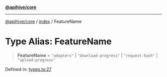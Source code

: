 [**@apihive/core**](../../README.md)

***

[@apihive/core](../../modules.md) / [index](../README.md) / FeatureName

# Type Alias: FeatureName

> **FeatureName** = `"adapters"` \| `"download-progress"` \| `"request-hash"` \| `"upload-progress"`

Defined in: [types.ts:27](https://github.com/cleverplatypus/apihive-core/blob/917ef8bbf07171bc9393193650ebef9dbc655327/src/types.ts#L27)
